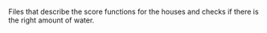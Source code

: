 Files that describe the score functions for the houses and checks if there is the right amount of water.
